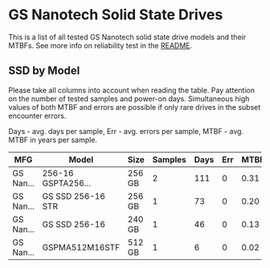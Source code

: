 GS Nanotech Solid State Drives
==============================

This is a list of all tested GS Nanotech solid state drive models and their MTBFs. See
more info on reliability test in the [README](https://github.com/linuxhw/SMART).

SSD by Model
------------

Please take all columns into account when reading the table. Pay attention on the
number of tested samples and power-on days. Simultaneous high values of both MTBF
and errors are possible if only rare drives in the subset encounter errors.

Days - avg. days per sample,
Err  - avg. errors per sample,
MTBF - avg. MTBF in years per sample.

| MFG       | Model              | Size   | Samples | Days  | Err   | MTBF |
|-----------|--------------------|--------|---------|-------|-------|------|
| GS Nan... | 256-16 GSPTA256... | 256 GB | 2       | 111   | 0     | 0.31   |
| GS Nan... | GS SSD 256-16 STR  | 256 GB | 1       | 73    | 0     | 0.20   |
| GS Nan... | GS SSD 256-16      | 240 GB | 1       | 46    | 0     | 0.13   |
| GS Nan... | GSPMA512M16STF     | 512 GB | 1       | 6     | 0     | 0.02   |
